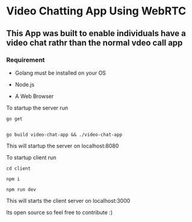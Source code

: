 # Video Chatting App Using WebRTC



## This App was built to enable individuals have a video chat rathr than the normal vdeo call app

### Requirement

- Golang must be installed on your OS

- Node.js 

- A Web Browser

To startup the server run

```
go get


go build video-chat-app && ./video-chat-app

```
This will startup the server on localhost:8080



To startup client run

```
cd client

npm i 

npm run dev

```
This will starts the client server on localhost:3000


Its open source so  feel free to contribute :)